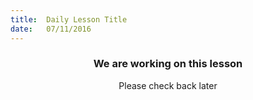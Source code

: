 ```yaml
---
title:  Daily Lesson Title
date:   07/11/2016
---
```


### <center>We are working on this lesson</center> 

 <center>Please check back later</center>